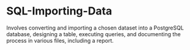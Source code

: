 # SQL-Importing-Data
 Involves converting and importing a chosen dataset into a PostgreSQL database, designing a table, executing queries, and documenting the process in various files, including a report.
